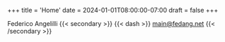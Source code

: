+++
title = 'Home'
date = 2024-01-01T08:00:00-07:00
draft = false
+++

Federico Angelilli {{< secondary >}} {{< dash >}} main@fedang.net {{< /secondary >}}


